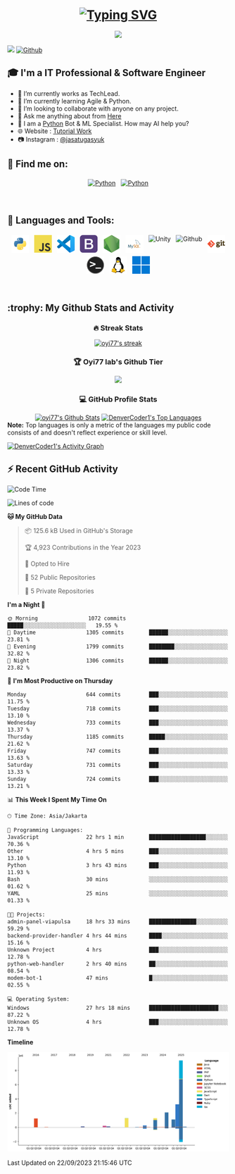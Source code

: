 
<h1 align="center">
  <a href="https://git.io/typing-svg"><img src="https://readme-typing-svg.demolab.com?font=Fira+Code&size=25&duration=2000&pause=1000&center=true&vCenter=true&repeat=false&width=435&lines=Hello+There+%F0%9F%91%8B!;%F0%9F%A4%96I+am+Paijo+a.k.a+Oyi77%F0%9F%A4%96" alt="Typing SVG" /></a>
</h1>
<p align="center">
  <!-- Typing SVG by DenverCoder1 - https://github.com/DenverCoder1/readme-typing-svg -->
  <a href="https://github.com/DenverCoder1/readme-typing-svg">
    <img src="https://readme-typing-svg.demolab.com/?lines=Full-stack%20Developer%20and%20app%20developer;Experienced%20IT%2FConsultant%20;5%2B%20years%20of%20coding%20experience;Always%20learning%20new%20things&font=Fira%20Code&center=true&width=500&height=45&color=f75c7e&vCenter=true&pause=1000&size=22" /></a>
</p>



![](https://visitor-badge.laobi.icu/badge?page_id=oyi77.oyi77) [![Github](https://img.shields.io/github/followers/oyi77?label=Followers&logo=Github)](https://github.com/oyi77)

## 🎓 I'm a IT Professional & Software Engineer

- 🔭 I’m currently works as TechLead.
- 🌱 I’m currently learning Agile & Python. 
- 👯 I’m looking to collaborate with anyone on any project.
- 💬 Ask me anything about from <a href="https://github.com/oyi77/oyi77/issues" title="Issues">Here</a>
- 🤖 I am a [Python](https://www.python.org/) Bot & ML Specialist. How may AI help you?
- 🌐 Website : [Tutorial Work](https://tutorialwork.my.id)
- 📷 Instagram : [@jasatugasyuk](https://instagram.com/jasatugasyuk)

## :email: Find me on:

<!--
[<img align="left" alt="oyi77" width="40px" src="https://raw.githubusercontent.com/iconic/open-iconic/master/svg/globe.svg" />][website]
[<img align="left" alt="oyi77 | LinkedIn" width="40px" src="https://cdn.jsdelivr.net/npm/simple-icons@v3/icons/linkedin.svg" />][linkedin]
[<img align="left" alt="oyi77 | Mail" width="40px" src="https://cdn.jsdelivr.net/npm/simple-icons@v3/icons/gmail.svg" />][mail]
-->

<p align="center">
<!--  <a href="https://www.charalambosioannou.tech" target="_blank" rel="noopener noreferrer"> <img src="https://cdn-icons-png.flaticon.com/512/841/841364.png" alt="Python" height="40" style="vertical-align:top; margin:4px"> </a> -->
 <a href="https://www.linkedin.com/in/fikriizzuddin/" target="_blank" rel="noopener noreferrer"> <img src="https://cdn-icons-png.flaticon.com/512/174/174857.png" alt="Python" height="40" style="vertical-align:top; margin:4px"></a>
 <a href="mailto:mbahkoe.pendekar@gmail.com"> <img src="https://cdn-icons-png.flaticon.com/512/726/726623.png" alt="Python" height="40" style="vertical-align:top; margin:4px"></a> 
<!--   <a href="https://dev.to/CharalambosIoannou" target="_blank" rel="noopener noreferrer"> <img src="https://img.shields.io/badge/DEV.TO-%230A0A0A.svg?&style=for-the-badge&logo=dev-dot-to&logoColor=white" alt="Python" height="40" style="vertical-align:top; margin:4px"> </a> -->
</p>

<br />


## 🧰 Languages and Tools:
<p align="center">
<img src="https://raw.githubusercontent.com/github/explore/80688e429a7d4ef2fca1e82350fe8e3517d3494d/topics/python/python.png" alt="Python" height="40" style="vertical-align:top; margin:4px">
<img src="https://raw.githubusercontent.com/github/explore/80688e429a7d4ef2fca1e82350fe8e3517d3494d/topics/javascript/javascript.png" alt="Javascript" height="40" style="vertical-align:top; margin:4px">
<img src="https://raw.githubusercontent.com/github/explore/80688e429a7d4ef2fca1e82350fe8e3517d3494d/topics/visual-studio-code/visual-studio-code.png" alt="VS Code" height="40" style="vertical-align:top; margin:4px">
<img src="https://raw.githubusercontent.com/github/explore/80688e429a7d4ef2fca1e82350fe8e3517d3494d/topics/bootstrap/bootstrap.png" alt="Bootstrap" height="40" style="vertical-align:top; margin:4px">
<img src="https://raw.githubusercontent.com/github/explore/80688e429a7d4ef2fca1e82350fe8e3517d3494d/topics/nodejs/nodejs.png" alt="NodeJS" height="40" style="vertical-align:top; margin:4px">
<img src="https://raw.githubusercontent.com/github/explore/80688e429a7d4ef2fca1e82350fe8e3517d3494d/topics/mysql/mysql.png" alt="MySQL" height="40" style="vertical-align:top; margin:4px">
 <img src="https://cdn-icons-png.flaticon.com/512/5969/5969346.png" alt="Unity" height="40" style="vertical-align:top; margin:4px">
<img src="https://cdn-icons-png.flaticon.com/512/5968/5968866.png" alt="Github" height="40" style="vertical-align:top; margin:4px">
<img src="https://raw.githubusercontent.com/github/explore/80688e429a7d4ef2fca1e82350fe8e3517d3494d/topics/git/git.png" alt="Git" height="40" style="vertical-align:top; margin:4px">
<img src="https://raw.githubusercontent.com/github/explore/80688e429a7d4ef2fca1e82350fe8e3517d3494d/topics/terminal/terminal.png" alt="Terminal" height="40" style="vertical-align:top; margin:4px">
<img src="https://raw.githubusercontent.com/github/explore/80688e429a7d4ef2fca1e82350fe8e3517d3494d/topics/linux/linux.png" alt="Linux" height="40" style="vertical-align:top; margin:4px" alt="Windows" height="40" style="vertical-align:top; margin:4px">
<img src="https://raw.githubusercontent.com/github/explore/80688e429a7d4ef2fca1e82350fe8e3517d3494d/topics/windows/windows.png" alt="Windows" height="40" style="vertical-align:top; margin:4px">

</p>

<br />




 <h2>:trophy: My Github Stats and Activity</h2>

  <h3 align="center">🔥 Streak Stats</h3>
  <div align="center">
  <p>
    <a href="https://github.com/DenverCoder1/github-readme-streak-stats">
      <img title="🔥 Get streak stats for your profile at git.io/streak-stats" alt="oyi77's streak" src="https://streak-stats.demolab.com/?user=oyi77&theme=monokai-metallian&hide_border=true"/>
    </a>
  </p>
  </div>
  
  <h3 align="center">🏆 Oyi77 lab's Github Tier</h3>
<div align="center">
<a href="https://app.dooboo.io/oyi77"><img src="https://server.dooboo.io/github-stats/oyi77" width="400" /></a>
</div>
  <h3 align="center">💻 GitHub Profile Stats</h3>

  <!-- https://github.com/anuraghazra/github-readme-stats -->
<div align="center">
  <a href="https://github.com/anuraghazra/github-readme-stats"><img alt="oyi77's Github Stats" src="https://denvercoder1-github-readme-stats.vercel.app/api/?username=oyi77&show_icons=true&include_all_commits=true&count_private=true&theme=react&hide_border=true&bg_color=1F222E&title_color=F85D7F&icon_color=F8D866" height="192px"/></a>
  <a href="https://github.com/anuraghazra/github-readme-stats"><img alt="DenverCoder1's Top Languages" src="https://denvercoder1-github-readme-stats.vercel.app/api/top-langs/?username=oyi77&langs_count=8&layout=compact&theme=react&hide_border=true&bg_color=1F222E&title_color=F85D7F&icon_color=F8D866&hide=Jupyter%20Notebook,Roff" height="192px"/></a>
  <br/>
</div>
  <b>Note:</b> Top languages is only a metric of the languages my public code consists of and doesn't reflect experience or skill level.
  
  <!-- https://github.com/ashutosh00710/github-readme-activity-graph -->

  <a href="https://github.com/ashutosh00710/github-readme-activity-graph"><img alt="DenverCoder1's Activity Graph" src="https://github-readme-activity-graph.cyclic.app/graph/?username=oyi77&bg_color=1F222E&color=F8D866&line=F85D7F&point=FFFFFF&hide_border=true" /></a>

  <h2>⚡ Recent GitHub Activity</h2>

  <!--RECENT_ACTIVITY:start-->
<!--RECENT_ACTIVITY:end-->
  
  <!--START_SECTION:waka-->
![Code Time](http://img.shields.io/badge/Code%20Time-385%20hrs%202%20mins-blue)

![Lines of code](https://img.shields.io/badge/From%20Hello%20World%20I%27ve%20Written-3.2%20million%20lines%20of%20code-blue)

**🐱 My GitHub Data** 

> 📦 125.6 kB Used in GitHub's Storage 
 > 
> 🏆 4,923 Contributions in the Year 2023
 > 
> 💼 Opted to Hire
 > 
> 📜 52 Public Repositories 
 > 
> 🔑 5 Private Repositories 
 > 
**I'm a Night 🦉** 

```text
🌞 Morning                1072 commits        █████░░░░░░░░░░░░░░░░░░░░   19.55 % 
🌆 Daytime                1305 commits        ██████░░░░░░░░░░░░░░░░░░░   23.81 % 
🌃 Evening                1799 commits        ████████░░░░░░░░░░░░░░░░░   32.82 % 
🌙 Night                  1306 commits        ██████░░░░░░░░░░░░░░░░░░░   23.82 % 
```
📅 **I'm Most Productive on Thursday** 

```text
Monday                   644 commits         ███░░░░░░░░░░░░░░░░░░░░░░   11.75 % 
Tuesday                  718 commits         ███░░░░░░░░░░░░░░░░░░░░░░   13.10 % 
Wednesday                733 commits         ███░░░░░░░░░░░░░░░░░░░░░░   13.37 % 
Thursday                 1185 commits        █████░░░░░░░░░░░░░░░░░░░░   21.62 % 
Friday                   747 commits         ███░░░░░░░░░░░░░░░░░░░░░░   13.63 % 
Saturday                 731 commits         ███░░░░░░░░░░░░░░░░░░░░░░   13.33 % 
Sunday                   724 commits         ███░░░░░░░░░░░░░░░░░░░░░░   13.21 % 
```


📊 **This Week I Spent My Time On** 

```text
🕑︎ Time Zone: Asia/Jakarta

💬 Programming Languages: 
JavaScript               22 hrs 1 min        ██████████████████░░░░░░░   70.36 % 
Other                    4 hrs 5 mins        ███░░░░░░░░░░░░░░░░░░░░░░   13.10 % 
Python                   3 hrs 43 mins       ███░░░░░░░░░░░░░░░░░░░░░░   11.93 % 
Bash                     30 mins             ░░░░░░░░░░░░░░░░░░░░░░░░░   01.62 % 
YAML                     25 mins             ░░░░░░░░░░░░░░░░░░░░░░░░░   01.33 % 

🐱‍💻 Projects: 
admin-panel-viapulsa     18 hrs 33 mins      ███████████████░░░░░░░░░░   59.29 % 
backend-provider-handler 4 hrs 44 mins       ████░░░░░░░░░░░░░░░░░░░░░   15.16 % 
Unknown Project          4 hrs               ███░░░░░░░░░░░░░░░░░░░░░░   12.78 % 
python-web-handler       2 hrs 40 mins       ██░░░░░░░░░░░░░░░░░░░░░░░   08.54 % 
modem-bot-1              47 mins             █░░░░░░░░░░░░░░░░░░░░░░░░   02.55 % 

💻 Operating System: 
Windows                  27 hrs 18 mins      ██████████████████████░░░   87.22 % 
Unknown OS               4 hrs               ███░░░░░░░░░░░░░░░░░░░░░░   12.78 % 
```

**Timeline**

![Lines of Code chart](https://raw.githubusercontent.com/oyi77/oyi77/main/assets/bar_graph.png)


 Last Updated on 22/09/2023 21:15:46 UTC
<!--END_SECTION:waka-->




[linkedin]: https://linkedin.com/in/fikriizzuddin/
[mail]: mailto:mbahkoe.pendekar@gmail.com




